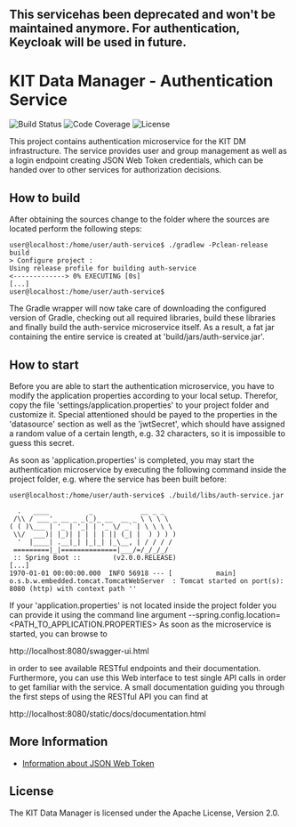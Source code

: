 ## This servicehas been deprecated and won't be maintained anymore. For authentication, Keycloak will be used in future. 

# KIT Data Manager - Authentication Service

![Build Status](https://img.shields.io/travis/kit-data-manager/auth-service.svg)
![Code Coverage](https://img.shields.io/coveralls/github/kit-data-manager/auth-service.svg)
![License](https://img.shields.io/github/license/kit-data-manager/auth-service.svg)

This project contains authentication microservice for the KIT DM infrastructure. The service provides
user and group management as well as a login endpoint creating JSON Web Token credentials, which can
be handed over to other services for authorization decisions.

## How to build

After obtaining the sources change to the folder where the sources are located perform the following steps:

```
user@localhost:/home/user/auth-service$ ./gradlew -Pclean-release build
> Configure project :
Using release profile for building auth-service
<-------------> 0% EXECUTING [0s]
[...]
user@localhost:/home/user/auth-service$
```

The Gradle wrapper will now take care of downloading the configured version of Gradle, checking out all required libraries, build these
libraries and finally build the auth-service microservice itself. As a result, a fat jar containing the entire service is created at 'build/jars/auth-service.jar'.

## How to start

Before you are able to start the authentication microservice, you have to modify the application properties according to your local setup. 
Therefor, copy the file 'settings/application.properties' to your project folder and customize it. Special attentioned should be payed to the
properties in the 'datasource' section as well as the 'jwtSecret', which should have assigned a random value of a certain length, e.g. 32 characters,
so it is impossible to guess this secret. 

As soon as 'application.properties' is completed, you may start the authentication microservice by executing the following command inside the project folder, 
e.g. where the service has been built before:

```
user@localhost:/home/user/auth-service$ ./build/libs/auth-service.jar

  .   ____          _            __ _ _
 /\\ / ___'_ __ _ _(_)_ __  __ _ \ \ \ \
( ( )\___ | '_ | '_| | '_ \/ _` | \ \ \ \
 \\/  ___)| |_)| | | | | || (_| |  ) ) ) )
  '  |____| .__|_| |_|_| |_\__, | / / / /
 =========|_|==============|___/=/_/_/_/
 :: Spring Boot ::        (v2.0.0.RELEASE)
[...]
1970-01-01 00:00:00.000  INFO 56918 --- [           main] o.s.b.w.embedded.tomcat.TomcatWebServer  : Tomcat started on port(s): 8080 (http) with context path ''

```

If your 'application.properties' is not located inside the project folder you can provide it using the command line argument --spring.config.location=<PATH_TO_APPLICATION.PROPERTIES>
As soon as the microservice is started, you can browse to 

http://localhost:8080/swagger-ui.html

in order to see available RESTful endpoints and their documentation. Furthermore, you can use this Web interface to test single API calls in order to get familiar with the 
service. A small documentation guiding you through the first steps of using the RESTful API you can find at

http://localhost:8080/static/docs/documentation.html

## More Information

* [Information about JSON Web Token](https://jwt.io/)

## License

The KIT Data Manager is licensed under the Apache License, Version 2.0.
